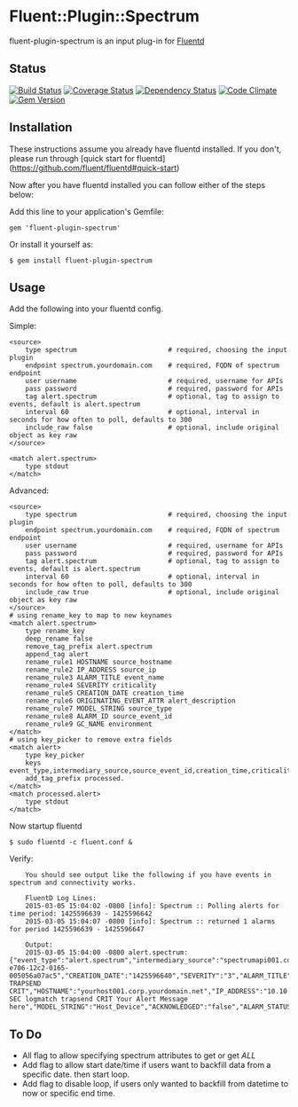 # Fluent::Plugin::Spectrum

fluent-plugin-spectrum is an input plug-in for [Fluentd](http://fluentd.org)

## Status
[![Build Status](https://travis-ci.org/Bigel0w/fluent-plugin-spectrum.png?branch=master)](https://travis-ci.org/Bigel0w/fluent-plugin-spectrum)
[![Coverage Status](https://coveralls.io/repos/Bigel0w/fluent-plugin-spectrum/badge.png?branch=master)](https://coveralls.io/r/Bigel0w/fluent-plugin-spectrum?branch=master)
[![Dependency Status](https://gemnasium.com/Bigel0w/fluent-plugin-spectrum.svg)](https://gemnasium.com/Bigel0w/fluent-plugin-spectrum)
[![Code Climate](https://codeclimate.com/github/Bigel0w/fluent-plugin-spectrum/badges/gpa.svg)](https://codeclimate.com/github/Bigel0w/fluent-plugin-spectrum)
[![Gem Version](https://badge.fury.io/rb/fluent-plugin-spectrum.png)](http://badge.fury.io/rb/fluent-plugin-spectrum)

## Installation

These instructions assume you already have fluentd installed. 
If you don't, please run through [quick start for fluentd] (https://github.com/fluent/fluentd#quick-start)

Now after you have fluentd installed you can follow either of the steps below:

Add this line to your application's Gemfile:

    gem 'fluent-plugin-spectrum'

Or install it yourself as:

    $ gem install fluent-plugin-spectrum

## Usage
Add the following into your fluentd config.

Simple:

	<source>
		type spectrum 						# required, choosing the input plugin
    	endpoint spectrum.yourdomain.com 	# required, FQDN of spectrum endpoint
    	user username 						# required, username for APIs
    	pass password 						# required, password for APIs
    	tag alert.spectrum 					# optional, tag to assign to events, default is alert.spectrum
    	interval 60 						# optional, interval in seconds for how often to poll, defaults to 300
    	include_raw false 					# optional, include original object as key raw
    </source>

	<match alert.spectrum>
  		type stdout
	</match>

Advanced:

	<source>
		type spectrum 						# required, choosing the input plugin
    	endpoint spectrum.yourdomain.com 	# required, FQDN of spectrum endpoint
    	user username 						# required, username for APIs
    	pass password 						# required, password for APIs
    	tag alert.spectrum 					# optional, tag to assign to events, default is alert.spectrum
    	interval 60 						# optional, interval in seconds for how often to poll, defaults to 300
    	include_raw true 					# optional, include original object as key raw
    </source>
    # using rename_key to map to new keynames
	<match alert.spectrum>
  		type rename_key
  		deep_rename false
  		remove_tag_prefix alert.spectrum
  		append_tag alert
  		rename_rule1 HOSTNAME source_hostname
  		rename_rule2 IP_ADDRESS source_ip
  		rename_rule3 ALARM_TITLE event_name
  		rename_rule4 SEVERITY criticality
  		rename_rule5 CREATION_DATE creation_time
  		rename_rule6 ORIGINATING_EVENT_ATTR alert_description
  		rename_rule7 MODEL_STRING source_type
  		rename_rule8 ALARM_ID source_event_id
  		rename_rule9 GC_NAME environment
	</match>
	# using key_picker to remove extra fields
	<match alert>
  		type key_picker
  		keys event_type,intermediary_source,source_event_id,creation_time,criticality,event_name,source_hostname,source_ip,alert_description,source_type,environment,raw
  		add_tag_prefix processed.
	</match>
	<match processed.alert>
  		type stdout
	</match>

Now startup fluentd

    $ sudo fluentd -c fluent.conf &

Verify:

		You should see output like the following if you have events in spectrum and connectivity works.

		FluentD Log Lines:
		2015-03-05 15:04:02 -0800 [info]: Spectrum :: Polling alerts for time period: 1425596639 - 1425596642
		2015-03-05 15:04:07 -0800 [info]: Spectrum :: returned 1 alarms for period 1425596639 - 1425596647

		Output:
		2015-03-05 15:04:00 -0800 alert.spectrum: {"event_type":"alert.spectrum","intermediary_source":"spectrumapi001.corp.yourdomain.net","ALARM_ID":"54f8e0e0-e706-12c2-0165-005056a07ac5","CREATION_DATE":"1425596640","SEVERITY":"3","ALARM_TITLE":"LOGMATCH TRAPSEND CRIT","HOSTNAME":"yourhost001.corp.yourdomain.net","IP_ADDRESS":"10.10.0.14","ORIGINATING_EVENT_ATTR":"A SEC logmatch trapsend CRIT Your Alert Message here","MODEL_STRING":"Host_Device","ACKNOWLEDGED":"false","ALARM_STATUS":"","OCCURRENCES":"1","TROUBLE_SHOOTER":"","USER_CLEARABLE":"true","TROUBLE_TICKET_ID":"","PERSISTENT":"true","GC_NAME":"Your_Global_Collection"}

## To Do
* All flag to allow specifying spectrum attributes to get or get _ALL_
* Add flag to allow start date/time if users want to backfill data from a specific date. then start loop. 
* Add flag to disable loop, if users only wanted to backfill from datetime to now or specific end time. 
